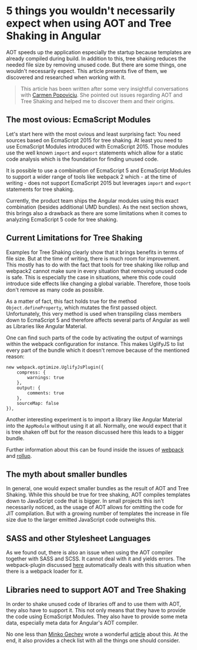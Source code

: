 # 5 things you wouldn't necessarily expect when using AOT and Tree Shaking in Angular

AOT speeds up the application especially the startup because templates are already compiled during build. In addition to this, tree shaking reduces the needed file size by removing unused code. But there are some things, one wouldn't necessarily expect. This article presents five of them, we discovered and researched when working with it.

> This article has been written after some very insightful conversations with [Carmen Popoviciu](https://twitter.com/carmenpopoviciu?lang=de). She pointed out issues regarding AOT and Tree Shaking and helped me to discover them and their origins.

## The most ovious: EcmaScript Modules

Let's start here with the most ovious and least surprising fact: You need sources based on EcmaScript 2015 for tree shaking. At least you need to use EcmaScript Modules introduced with EcmaScript 2015. Those modules use the well known ``import`` and ``export`` statements which allow for a static code analysis which is the foundation for finding unused code.  

It is possible to use a combination of EcmaScript 5 and EcmaScript Modules to support a wider range of tools like webpack 2 which - at the time of writing - does not support EcmaScript 2015 but leverages ``import`` and ``export`` statements for tree shaking. 

Currently, the product team ships the Angular modules using this exact combination (besides additional UMD bundles). As the next section shows, this brings also a drawback as there are some limitations when it comes to analyzing EcmaScript 5 code for tree shaking.   


## Current Limitations for Tree Shaking

Examples for Tree Shaking clearly show that it brings benefits in terms of file size. But at the time of writing, there is much room for improvement. This mostly has to do with the fact that tools for tree shaking like rollup and webpack2 cannot make sure in every situation that removing unused code is safe. This is especially the case in situations, where this code could introduce side effects like changing a global variable. Therefore, those tools don't remove as many code as possible. 

As a matter of fact, this fact holds true for the method ``Object.defineProperty``, which mutates the first passed object. Unfortunately, this very method is used when transpiling class members down to EcmaScript 5 and therefore affects several parts of Angular as well as Libraries like Angular Material.

One can find such parts of the code by activating the output of warnings within the webpack configuration for instance. This makes UglifyJS to list every part of the bundle which it doesn't remove because of the mentioned reason:

```
new webpack.optimize.UglifyJsPlugin({
    compress: {
        warnings: true
    },
    output: {
        comments: true
    },
    sourceMap: false
}),
```

Another interesting experiment is to import a library like Angular Material into the ``AppModule`` without using it at all. Normally, one would expect that it is tree shaken off but for the reason discussed here this leads to a bigger bundle. 

Further information about this can be found inside the issues of [webpack](https://github.com/webpack/webpack/issues/2867) and [rollup](https://github.com/rollup/rollup/issues/1130).

## The myth about smaller bundles

In general, one would expect smaller bundles as the result of AOT and Tree Shaking. While this should be true for tree shaking, AOT compiles templates down to JavaScript code that is bigger. In small projects this isn't necessarily noticed, as the usage of AOT allows for omitting the code for JIT compilation. But with a growing number of templates the increase in file size due to the larger emitted JavaScript code outweighs this.

## SASS and other Stylesheet Languages

As we found out, there is also an issue when using the AOT compiler together with SASS and SCSS. It cannot deal with it and yields errors. The webpack-plugin discussed [here](http://link-is-coming---currently-my-article-about-this-is-just-german) automatically deals with this situation when there is a webpack loader for it.

## Libraries need to support AOT and Tree Shaking

In order to shake unused code of libraries off and to use them with AOT, they also have to support it. This not only means that they have to provide the code using EcmaScript Modules. They also have to provide some meta data, especially meta data for Angular's AOT compiler.

No one less than [Minko Gechev](http://blog.mgechev.com/2017/01/21/distributing-an-angular-library-aot-ngc-types/) wrote a wonderful [article](http://blog.mgechev.com/2017/01/21/distributing-an-angular-library-aot-ngc-types/) about this. At the end, it also provides a check list with all the things one should consider. 

